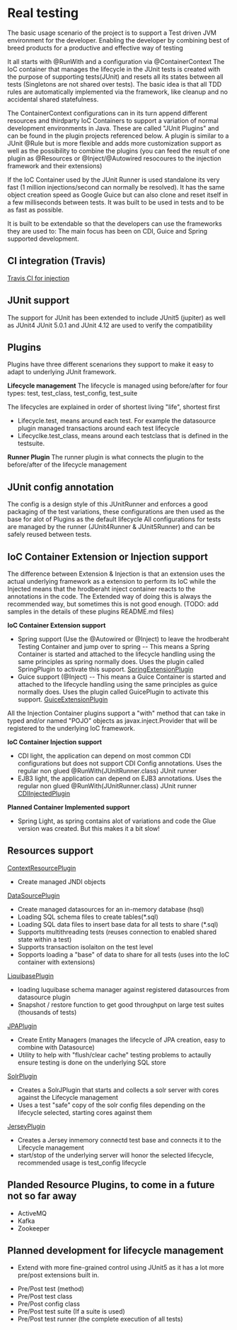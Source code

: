 # Real testing
The basic usage scenario of the project is to support a Test driven JVM environment for the developer. 
Enabling the developer by combining best of breed products for a productive and effective way of testing 

It all starts with @RunWith and a configuration via @ContainerContext
The IoC container that manages the lifecycle in the JUnit tests is created with the purpose of supporting tests(JUnit) and resets all its states between all tests (Singletons are not shared over tests). The basic idea is that all TDD rules are automatically implemented via the framework, like cleanup and no accidental shared statefulness.

The ContainerContext configurations can in its turn append different resources and thirdparty IoC Containers to support a variation of normal development environments in Java.
These are called "JUnit Plugins" and can be found in the plugin projects referenced below. 
A plugin is similar to a JUnit @Rule but is more flexible and adds more customization support as well as the possibility to combine the plugins (you can feed the result of one plugin as @Resources or @Inject/@Autowired resocoures to the injection framework and their extensions)

If the IoC Container used by the JUnit Runner is used standalone its very fast (1 million injections/second can normally be resolved). 
It has the same object creation speed as Google Guice but can also clone and reset itself in a few milliseconds between tests.
It was built to be used in tests and to be as fast as possible.

It is built to be extendable so that the developers can use the frameworks they are used to:
The main focus has been on CDI, Guice and Spring supported development.

## CI integration (Travis)
[Travis CI for injection](https://travis-ci.org/alero/injection)

## JUnit support
The support for JUnit has been extended to include JUnit5 (jupiter) as well as JUnit4
JUnit 5.0.1 and JUnit 4.12 are used to verify the compatibility

## Plugins
Plugins have three different scenarions they support to make it easy to adapt to underlying JUnit framework.

**Lifecycle management**
The lifecycle is managed using before/after for four types: test, test_class, test_config, test_suite

The lifecycles are explained in order of shortest living "life", shortest first
* Lifecycle.test, means around each test. For example the datasource plugin managed transactions around each test lifecycle
* Lifecyclke.test_class, means around each testclass that is defined in the testsuite.  

**Runner Plugin** 
The runner plugin is what connects the plugin to the before/after of the lifecycle management
  
## JUnit config annotation
The config is a design style of this JUnitRunner and enforces a good packaging of the test variations, these configurations are then used as the base for alot of Plugins as the default lifecycle
All configurations for tests are managed by the runner (JUnit4Runner & JUnit5Runner) and can be safely reused between tests.


## IoC Container Extension or Injection support
The difference between Extension & Injection is that an extension uses the actual underlying framework as a extension to perform its IoC while the Injected means that the hrodberaht inject container reacts to the annotations in the code.
The Extended way of doing this is always the recommended way, but sometimes this is not good enough. (TODO: add samples in the details of these plugins README.md files)

**IoC Container Extension support**
* Spring support (Use the @Autowired or @Inject) to leave the hrodberaht Testing Container and jump over to spring
-- This means a Spring Container is started and attached to the lifecycle handling using the same principles as spring normally does.
Uses the plugin called SpringPlugin to activate this support.
[SpringExtensionPlugin](plugin/inject-spring-plugin/README.md)
* Guice support (@Inject)
-- This means a Guice Container is started and attached to the lifecycle handling using the same principles as guice normally does.
Uses the plugin called GuicePlugin to activate this support.
[GuiceExtensionPlugin](plugin/inject-guice-plugin/README.md)

All the Injection Container plugins support a "with" method that can take in typed and/or named "POJO" objects as javax.inject.Provider that will be registered to the underlying IoC framework.

**IoC Container Injection support**
* CDI light, the application can depend on most common CDI configurations but does not support CDI Config annotations. Uses the regular non glued @RunWith(JUnitRunner.class) JUnit runner
* EJB3 light, the application can depend on EJB3 annotations. Uses the regular non glued @RunWith(JUnitRunner.class) JUnit runner
[CDIInjectedPlugin](plugin/inject-cdi-plugin/README.md)

**Planned Container Implemented support**
* Spring Light, as spring contains alot of variations and code the Glue version was created. But this makes it a bit slow!

## Resources support
[ContextResourcePlugin](plugin/inject-plugin-core/README.md)
* Create managed JNDI objects

[DataSourcePlugin](plugin/inject-plugin-core/README.md)
* Create managed datasources for an in-memory database (hsql)
* Loading SQL schema files to create tables(*.sql)
* Loading SQL data files to insert base data for all tests to share (*.sql)
* Supports multithreading tests (reuses connection to enabled shared state within a test)
* Supports transaction isolaiton on the test level
* Sopports loading a "base" of data to share for all tests (uses into the IoC container with extensions)

[LiquibasePlugin](plugin/inject-liquibase-plugin/README.md)
* loading luquibase schema manager against registered datasources from datasource plugin
* Snapshot / restore function to get good throughput on large test suites (thousands of tests)

[JPAPlugin](plugin/inject-jpa-plugin/README.md) 
* Create Entity Managers (manages the lifecycle of JPA creation, easy to combine with Datasource)
* Utility to help with "flush/clear cache" testing problems to actaully ensure testing is done on the underlying SQL store
 

[SolrPlugin](plugin/inject-solr-plugin/README.md) 
* Creates a SolrJPlugin that starts and collects a solr server with cores against the Lifecycle management
* Uses a test "safe" copy of the solr config files depending on the lifecycle selected, starting cores against them

[JerseyPlugin](plugin/inject-jersey-plugin/README.md)
* Creates a Jersey inmemory connectd test base and connects it to the Lifecycle management
* start/stop of the underlying server will honor the selected lifecycle, recommended usage is test_config lifecycle


## Planded Resource Plugins, to come in a future not so far away
* ActiveMQ
* Kafka
* Zookeeper

## Planned development for lifecycle management
* Extend with more fine-grained control using JUnit5 as it has a lot more pre/post extensions built in.
- Pre/Post test (method)
- Pre/Post test class 
- Pre/Post config class
- Pre/Post test suite (If a suite is used)
- Pre/Post test runner (the complete execution of all tests)


